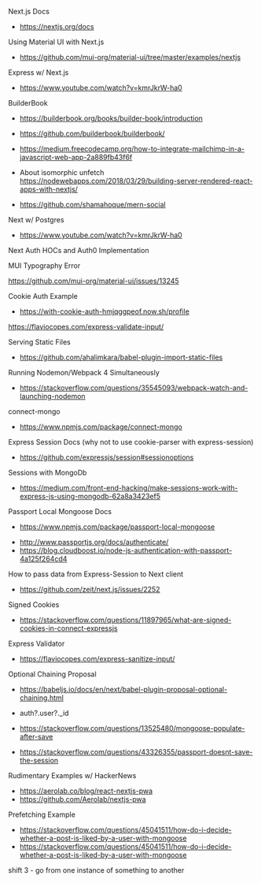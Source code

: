 Next.js Docs

- https://nextjs.org/docs

Using Material UI with Next.js

- https://github.com/mui-org/material-ui/tree/master/examples/nextjs

Express w/ Next.js

- https://www.youtube.com/watch?v=kmrJkrW-ha0

BuilderBook

- https://builderbook.org/books/builder-book/introduction
- https://github.com/builderbook/builderbook/
- https://medium.freecodecamp.org/how-to-integrate-mailchimp-in-a-javascript-web-app-2a889fb43f6f

- About isomorphic unfetch
  https://nodewebapps.com/2018/03/29/building-server-rendered-react-apps-with-nextjs/

- https://github.com/shamahoque/mern-social

Next w/ Postgres

- https://www.youtube.com/watch?v=kmrJkrW-ha0

Next Auth HOCs and Auth0 Implementation

MUI Typography Error

https://github.com/mui-org/material-ui/issues/13245

Cookie Auth Example

- https://with-cookie-auth-hmjqggpeof.now.sh/profile

https://flaviocopes.com/express-validate-input/

Serving Static Files

- https://github.com/ahalimkara/babel-plugin-import-static-files

Running Nodemon/Webpack 4 Simultaneously

- https://stackoverflow.com/questions/35545093/webpack-watch-and-launching-nodemon

connect-mongo

- https://www.npmjs.com/package/connect-mongo

Express Session Docs (why not to use cookie-parser with express-session)

- https://github.com/expressjs/session#sessionoptions

Sessions with MongoDb

- https://medium.com/front-end-hacking/make-sessions-work-with-express-js-using-mongodb-62a8a3423ef5

Passport Local Mongoose Docs

- https://www.npmjs.com/package/passport-local-mongoose

* http://www.passportjs.org/docs/authenticate/
* https://blog.cloudboost.io/node-js-authentication-with-passport-4a125f264cd4

How to pass data from Express-Session to Next client

- https://github.com/zeit/next.js/issues/2252

Signed Cookies

- https://stackoverflow.com/questions/11897965/what-are-signed-cookies-in-connect-expressjs

Express Validator

- https://flaviocopes.com/express-sanitize-input/

Optional Chaining Proposal

- https://babeljs.io/docs/en/next/babel-plugin-proposal-optional-chaining.html
- auth?.user?.\_id

- https://stackoverflow.com/questions/13525480/mongoose-populate-after-save

- https://stackoverflow.com/questions/43326355/passport-doesnt-save-the-session

Rudimentary Examples w/ HackerNews

- https://aerolab.co/blog/react-nextjs-pwa
- https://github.com/Aerolab/nextjs-pwa

Prefetching Example

- https://stackoverflow.com/questions/45041511/how-do-i-decide-whether-a-post-is-liked-by-a-user-with-mongoose
- https://stackoverflow.com/questions/45041511/how-do-i-decide-whether-a-post-is-liked-by-a-user-with-mongoose

shift 3 - go from one instance of something to another